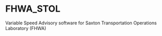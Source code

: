FHWA_STOL
=========

Variable Speed Advisory software for Saxton Transportation Operations Laboratory (FHWA)
